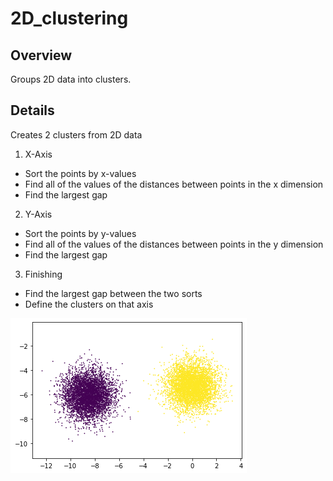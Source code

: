 # 2D_clustering
## Overview
Groups 2D data into clusters.
## Details

Creates 2 clusters from 2D data

1. X-Axis
- Sort the points by x-values
- Find all of the values of the distances between points in the x dimension
- Find the largest gap

2. Y-Axis
- Sort the points by y-values
- Find all of the values of the distances between points in the y dimension
- Find the largest gap

3. Finishing
- Find the largest gap between the two sorts
- Define the clusters on that axis

![Image](2dclusterplot.png "icon")
